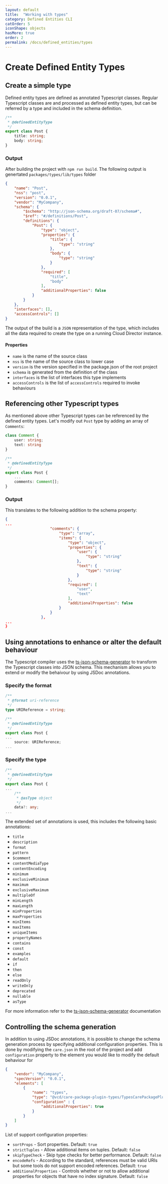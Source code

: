 ```yaml
---
layout: default
title:  "Working with types"
category: Defined Entities CLI
catOrder: 5
iconShape: objects
hasMore: true
order: 2
permalink: /docs/defined_entities/types
---
```

# Create Defined Entity Types

## Create a simple type
Defined entity types are defined as annotated Typescript classes. Regular Typescript classes are and processed as defined entity types, but can be referred by a type and included in the schema definition.

```typescript
/**
 * @definedEntityType
 */
export class Post {
    title: string;
    body: string;
}
```
### Output
After building the project with `npm run build`. The following output is genertated `packages/types/lib/types` folder
```json
{
    "name": "Post",
    "nss": "post",
    "version": "0.0.1",
    "vendor": "MyCompany",
    "schema": {
        "$schema": "http://json-schema.org/draft-07/schema#",
        "$ref": "#/definitions/Post",
        "definitions": {
            "Post": {
                "type": "object",
                "properties": {
                    "title": {
                        "type": "string"
                    },
                    "body": {
                        "type": "string"
                    }
                },
                "required": [
                    "title",
                    "body"
                ],
                "additionalProperties": false
            }
        }
    },
    "interfaces": [],
    "accessControls": []
}
```
The output of the build is a `JSON` representation of the type, which includes all the data required to create the type on a running Cloud Director instance.
#### Properties
* `name` is the name of the source class
* `nss` is the name of the source class to lower case
* `version` is the version specified in the package.json of the root project
* `schema` is generated from the definition of the class
* `interfaces` is the list of interfaces this type implements
* `accessControls` is the list of `accessControls` required to invoke behaviours

## Referencing other Typescript types
As mentioned above other Typescript types can be referenced by the defined entity types. Let's modify out `Post` type by adding an array of `Comments`:
```typescript
class Comment {
    user: string;
    text: string
}

/**
 * @definedEntityType
 */
export class Post {
    ...
    comments: Comment[];
}
```
### Output
This translates to the following addition to the schema property:
```json
{
...
                    "comments": {
                        "type": "array",
                        "items": {
                            "type": "object",
                            "properties": {
                                "user": {
                                    "type": "string"
                                },
                                "text": {
                                    "type": "string"
                                }
                            },
                            "required": [
                                "user",
                                "text"
                            ],
                            "additionalProperties": false
                        }
                    }
                },
...
}
```
## Using annotations to enhance or alter the default behaviour
The Typescript compiler uses the [ts-json-schema-generator](https://github.com/vega/ts-json-schema-generator) to transform the Typescript classes into JSON schema. This mechanism allows you to extend or modify the behaivour by using JSDoc annotations.

### Specify the format
```typescript
/**
 * @format uri-reference
 */
type URIReference = string;

/**
 * @definedEntityType
 */
export class Post {
...
    source: URIReference;
...
```

### Specify the type
```typescript
/**
 * @definedEntityType
 */
export class Post {
...
    /**
     * @asType object
     */
    data?: any;
...
```
The extended set of annotations is used, this includes the following basic annotations:
* `title`
* `description`
* `format`
* `pattern`
* `$comment`
* `contentMediaType`
* `contentEncoding`
* `minimum`
* `exclusiveMinimum`
* `maximum`
* `exclusiveMaximum`
* `multipleOf`
* `minLength`
* `maxLength`
* `minProperties`
* `maxProperties`
* `minItems`
* `maxItems`
* `uniqueItems`
* `propertyNames`
* `contains`
* `const`
* `examples`
* `default`
* `if`
* `then`
* `else`
* `readOnly`
* `writeOnly`
* `deprecated`
* `nullable`
* `asType`

For more information refer to the [ts-json-schema-generator](https://github.com/vega/ts-json-schema-generator) documentation

## Controlling the schema generation
In addition to using JSDoc annotations, it is possible to change the schema generation process by specifying additional configuration properties. This is done by modifying the `care.json` in the root of the project and add `configuration` property to the element you would like to modify the default behaviour for
```json
{
    "vendor": "MyCompany",
    "specVersion": "0.0.1",
    "elements": [
        {
            "name": "types",
            "type": "@vcd/care-package-plugin-types/TypesCarePackagePlugin",
            "configuration" : {
                "additionalProperties": true
            }
        }
    ]
}
```
List of support configuration properties:
* `sortProps` - Sort properties. Default: `true`
* `strictTuples` - Allow additional items on tuples. Default: `false`
* `skipTypeCheck` - Skip type checks for better performance. Default: `false`
* `encodeRefs` - According to the standard, references must be valid URIs but some tools do not support encoded references. Default: `true`
* `additionalProperties` - Controls whether or not to allow additional properties for objects that have no index signature. Default: `false`
